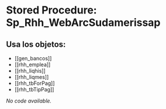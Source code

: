 # Stored Procedure: Sp_Rhh_WebArcSudamerissap

## Usa los objetos:
- [[gen_bancos]]
- [[rhh_emplea]]
- [[rhh_liqhis]]
- [[rhh_liqmes]]
- [[rhh_tbForPag]]
- [[rhh_tbTipPag]]

*No code available.*
